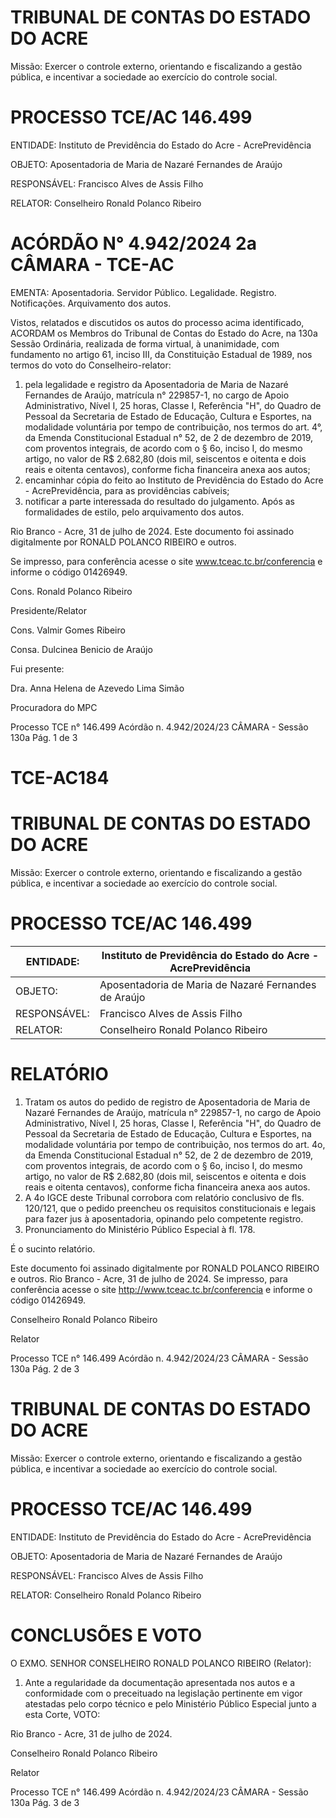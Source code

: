 # TRIBUNAL DE CONTAS DO ESTADO DO ACRE

Missão: Exercer o controle externo, orientando e fiscalizando a gestão pública, e incentivar a sociedade ao exercício do controle social.

# PROCESSO TCE/AC 146.499

ENTIDADE: Instituto de Previdência do Estado do Acre - AcrePrevidência

OBJETO: Aposentadoria de Maria de Nazaré Fernandes de Araújo

RESPONSÁVEL: Francisco Alves de Assis Filho

RELATOR: Conselheiro Ronald Polanco Ribeiro

# ACÓRDÃO N° 4.942/2024 2a CÂMARA - TCE-AC

EMENTA: Aposentadoria. Servidor Público. Legalidade. Registro. Notificações. Arquivamento dos autos.

Vistos, relatados e discutidos os autos do processo acima identificado, ACORDAM os Membros do Tribunal de Contas do Estado do Acre, na 130a Sessão Ordinária, realizada de forma virtual, à unanimidade, com fundamento no artigo 61, inciso III, da Constituição Estadual de 1989, nos termos do voto do Conselheiro-relator:

1. pela legalidade e registro da Aposentadoria de Maria de Nazaré Fernandes de Araújo, matrícula n° 229857-1, no cargo de Apoio Administrativo, Nível I, 25 horas, Classe I, Referência "H", do Quadro de Pessoal da Secretaria de Estado de Educação, Cultura e Esportes, na modalidade voluntária por tempo de contribuição, nos termos do art. 4°, da Emenda Constitucional Estadual n° 52, de 2 de dezembro de 2019, com proventos integrais, de acordo com o § 6o, inciso I, do mesmo artigo, no valor de R$ 2.682,80 (dois mil, seiscentos e oitenta e dois reais e oitenta centavos), conforme ficha financeira anexa aos autos;
2. encaminhar cópia do feito ao Instituto de Previdência do Estado do Acre - AcrePrevidência, para as providências cabíveis;
3. notificar a parte interessada do resultado do julgamento. Após as formalidades de estilo, pelo arquivamento dos autos.

Rio Branco - Acre, 31 de julho de 2024. Este documento foi assinado digitalmente por RONALD POLANCO RIBEIRO e outros.

Se impresso, para conferência acesse o site www.tceac.tc.br/conferencia e informe o código 01426949.

Cons. Ronald Polanco Ribeiro

Presidente/Relator

Cons. Valmir Gomes Ribeiro

Consa. Dulcinea Benicio de Araújo

Fui presente:

Dra. Anna Helena de Azevedo Lima Simão

Procuradora do MPC

Processo TCE n° 146.499 Acórdão n. 4.942/2024/23 CÂMARA - Sessão 130a Pág. 1 de 3

# TCE-AC184

# TRIBUNAL DE CONTAS DO ESTADO DO ACRE

Missão: Exercer o controle externo, orientando e fiscalizando a gestão pública, e incentivar a sociedade ao exercício do controle social.

# PROCESSO TCE/AC 146.499

|ENTIDADE:|Instituto de Previdência do Estado do Acre - AcrePrevidência|
|---|---|
|OBJETO:|Aposentadoria de Maria de Nazaré Fernandes de Araújo|
|RESPONSÁVEL:|Francisco Alves de Assis Filho|
|RELATOR:|Conselheiro Ronald Polanco Ribeiro|

# RELATÓRIO

1. Tratam os autos do pedido de registro de Aposentadoria de Maria de Nazaré Fernandes de Araújo, matrícula n° 229857-1, no cargo de Apoio Administrativo, Nível I, 25 horas, Classe I, Referência "H", do Quadro de Pessoal da Secretaria de Estado de Educação, Cultura e Esportes, na modalidade voluntária por tempo de contribuição, nos termos do art. 4o, da Emenda Constitucional Estadual n° 52, de 2 de dezembro de 2019, com proventos integrais, de acordo com o § 6o, inciso I, do mesmo artigo, no valor de R$ 2.682,80 (dois mil, seiscentos e oitenta e dois reais e oitenta centavos), conforme ficha financeira anexa aos autos.
2. A 4o IGCE deste Tribunal corrobora com relatório conclusivo de fls. 120/121, que o pedido preencheu os requisitos constitucionais e legais para fazer jus à aposentadoria, opinando pelo competente registro.
3. Pronunciamento do Ministério Público Especial à fl. 178.

É o sucinto relatório.

Este documento foi assinado digitalmente por RONALD POLANCO RIBEIRO e outros. Rio Branco - Acre, 31 de julho de 2024. Se impresso, para conferência acesse o site http://www.tceac.tc.br/conferencia e informe o código 01426949.

Conselheiro Ronald Polanco Ribeiro

Relator

Processo TCE n° 146.499 Acórdão n. 4.942/2024/23 CÂMARA - Sessão 130a Pág. 2 de 3

# TRIBUNAL DE CONTAS DO ESTADO DO ACRE

Missão: Exercer o controle externo, orientando e fiscalizando a gestão pública, e incentivar a sociedade ao exercício do controle social.

# PROCESSO TCE/AC 146.499

ENTIDADE: Instituto de Previdência do Estado do Acre - AcrePrevidência

OBJETO: Aposentadoria de Maria de Nazaré Fernandes de Araújo

RESPONSÁVEL: Francisco Alves de Assis Filho

RELATOR: Conselheiro Ronald Polanco Ribeiro

# CONCLUSÕES E VOTO

O EXMO. SENHOR CONSELHEIRO RONALD POLANCO RIBEIRO (Relator):

1. Ante a regularidade da documentação apresentada nos autos e a conformidade com o preceituado na legislação pertinente em vigor atestadas pelo corpo técnico e pelo Ministério Público Especial junto a esta Corte, VOTO:

Rio Branco - Acre, 31 de julho de 2024.

Conselheiro Ronald Polanco Ribeiro

Relator

Processo TCE n° 146.499 Acórdão n. 4.942/2024/23 CÂMARA - Sessão 130a Pág. 3 de 3

